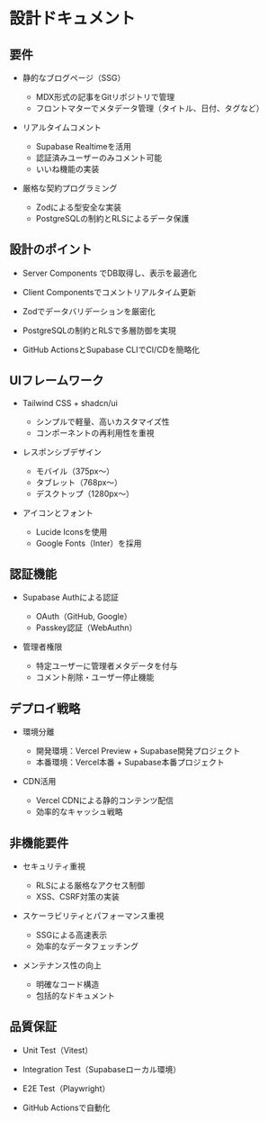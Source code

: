 # 設計ドキュメント

## 要件

- 静的なブログページ（SSG）

  - MDX形式の記事をGitリポジトリで管理
  - フロントマターでメタデータ管理（タイトル、日付、タグなど）

- リアルタイムコメント

  - Supabase Realtimeを活用
  - 認証済みユーザーのみコメント可能
  - いいね機能の実装

- 厳格な契約プログラミング
  - Zodによる型安全な実装
  - PostgreSQLの制約とRLSによるデータ保護

## 設計のポイント

- Server Components でDB取得し、表示を最適化

- Client Componentsでコメントリアルタイム更新

- Zodでデータバリデーションを厳密化

- PostgreSQLの制約とRLSで多層防御を実現

- GitHub ActionsとSupabase CLIでCI/CDを簡略化

## UIフレームワーク

- Tailwind CSS + shadcn/ui

  - シンプルで軽量、高いカスタマイズ性
  - コンポーネントの再利用性を重視

- レスポンシブデザイン

  - モバイル（375px〜）
  - タブレット（768px〜）
  - デスクトップ（1280px〜）

- アイコンとフォント
  - Lucide Iconsを使用
  - Google Fonts（Inter）を採用

## 認証機能

- Supabase Authによる認証

  - OAuth（GitHub, Google）
  - Passkey認証（WebAuthn）

- 管理者権限
  - 特定ユーザーに管理者メタデータを付与
  - コメント削除・ユーザー停止機能

## デプロイ戦略

- 環境分離

  - 開発環境：Vercel Preview + Supabase開発プロジェクト
  - 本番環境：Vercel本番 + Supabase本番プロジェクト

- CDN活用
  - Vercel CDNによる静的コンテンツ配信
  - 効率的なキャッシュ戦略

## 非機能要件

- セキュリティ重視

  - RLSによる厳格なアクセス制御
  - XSS、CSRF対策の実装

- スケーラビリティとパフォーマンス重視

  - SSGによる高速表示
  - 効率的なデータフェッチング

- メンテナンス性の向上
  - 明確なコード構造
  - 包括的なドキュメント

## 品質保証

- Unit Test（Vitest）

- Integration Test（Supabaseローカル環境）

- E2E Test（Playwright）

- GitHub Actionsで自動化
